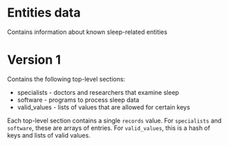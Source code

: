 # Entities data

Contains information about known sleep-related entities

# Version 1

Contains the following top-level sections:

- specialists - doctors and researchers that examine sleep
- software - programs to process sleep data
- valid_values - lists of values that are allowed for certain keys

Each top-level section contains a single `records` value.  For `specialists` and `software`, these are arrays of entries.  For `valid_values`, this is a hash of keys and lists of valid values.
